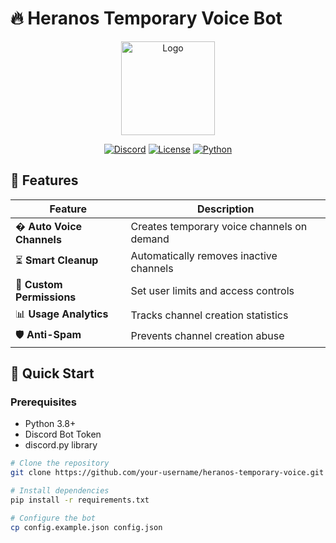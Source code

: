 # 🔥 Heranos Temporary Voice Bot

<div align="center">
  <img src="https://via.placeholder.com/150/7289DA/FFFFFF?text=HERANOS" alt="Logo" width="150"/>
  
  [![Discord](https://img.shields.io/discord/your-server-id?color=7289DA&label=Discord&logo=discord&logoColor=white)](https://discord.gg/your-invite)
  [![License](https://img.shields.io/badge/License-MIT-blue.svg)](LICENSE)
  [![Python](https://img.shields.io/badge/Python-3.8+-blue.svg)](https://python.org)
</div>

## 🌟 Features

| Feature | Description |
|---------|-------------|
| � **Auto Voice Channels** | Creates temporary voice channels on demand |
| ⏳ **Smart Cleanup** | Automatically removes inactive channels |
| 🔐 **Custom Permissions** | Set user limits and access controls |
| 📊 **Usage Analytics** | Tracks channel creation statistics |
| 🛡️ **Anti-Spam** | Prevents channel creation abuse |

## 🚀 Quick Start

### Prerequisites
- Python 3.8+
- Discord Bot Token
- discord.py library

```bash
# Clone the repository
git clone https://github.com/your-username/heranos-temporary-voice.git

# Install dependencies
pip install -r requirements.txt

# Configure the bot
cp config.example.json config.json

